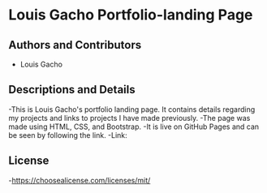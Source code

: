 # Louis Gacho Portfolio-landing Page
## Authors and Contributors
- Louis Gacho
## Descriptions and Details
-This is Louis Gacho's portfolio landing page. It contains details regarding my projects and links to projects I have made previously.
-The page was made using HTML, CSS, and Bootstrap.
-It is live on GitHub Pages and can be seen by following the link.
-Link:
## License
-https://choosealicense.com/licenses/mit/



